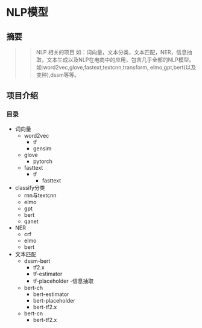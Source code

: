 # NLP模型
## 摘要  
>> NLP 相关的项目 如：词向量，文本分类，文本匹配，NER，信息抽取，文本生成以及NLP在电商中的应用，包含几乎全部的NLP模型。如:word2vec,glove,fastext,textcnn,transform,
elmo,gpt,bert(以及变种),dssm等等。  
## 项目介绍
### 目录
  - 词向量
    - word2vec
        - tf
        - gensim
    - glove
        - pytorch
    - fasttext
        - tf
 	      - fasttext
  - classify分类
    - rnn与textcnn
    - elmo
    - gpt
    - bert
    - qanet
  - NER
    - crf
    - elmo
    - bert
  - 文本匹配
    - dssm-bert
      - tf2.x
      - tf-estimator
      - tf-placeholder
  -信息抽取
    - bert-ch
      - bert-estimator
      - bert-placeholder
      - bert-tf2.x
    - bert-cn
      - bert-tf2.x
